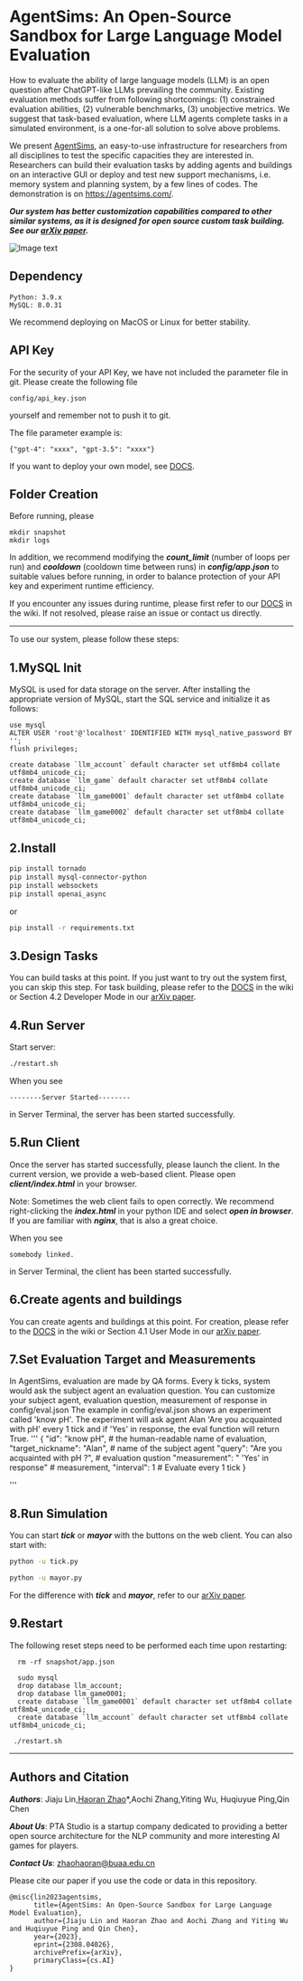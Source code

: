# AgentSims: An Open-Source Sandbox for Large Language Model Evaluation
How to evaluate the ability of large language models (LLM) is an open question after ChatGPT-like LLMs prevailing the community. Existing evaluation methods suffer from following shortcomings: (1) constrained evaluation abilities, (2) vulnerable benchmarks, (3) unobjective metrics. We suggest that task-based evaluation, where LLM agents complete tasks in a simulated environment, is a one-for-all solution to solve above problems. 

We present <a href="https://www.agentsims.com/" title="AgentSims">AgentSims</a>, an easy-to-use infrastructure for researchers from all disciplines to test the specific capacities they are interested in. Researchers can build their evaluation tasks by adding agents and buildings on an interactive GUI or deploy and test new support mechanisms, i.e. memory system and planning system, by a few lines of codes.  The demonstration is on https://agentsims.com/.

***Our system has better customization capabilities compared to other similar systems, as it is designed for open source custom task building. See our <a href="https://arxiv.org/abs/2308.04026" title="arXiv">arXiv paper</a>.*** 

![Image text](https://github.com/py499372727/AgentSims/blob/main/cover.png)

## Dependency
```
Python: 3.9.x
MySQL: 8.0.31
```
We recommend deploying on MacOS or Linux for better stability.

## API Key
For the security of your API Key, we have not included the parameter file in git. Please create the following file
```
config/api_key.json
``` 
yourself and remember not to push it to git.

The file parameter example is:
```
{"gpt-4": "xxxx", "gpt-3.5": "xxxx"}
``` 
If you want to deploy your own model, see <a href="https://github.com/py499372727/AgentSims/wiki" title="DOCS">DOCS</a>.

## Folder Creation
Before running, please
```
mkdir snapshot
mkdir logs
```
In addition, we recommend modifying the ***count_limit*** (number of loops per run) and ***cooldown*** (cooldown time between runs) in ***config/app.json*** to suitable values before running, in order to balance protection of your API key and experiment runtime efficiency.

If you encounter any issues during runtime, please first refer to our <a href="https://github.com/py499372727/AgentSims/wiki" title="DOCS">DOCS</a> in the wiki. If not resolved, please raise an issue or contact us directly.

--------------------------------------
To use our system, please follow these steps:

## 1.MySQL Init
MySQL is used for data storage on the server. After installing the appropriate version of MySQL, start the SQL service and initialize it as follows:
```
use mysql
ALTER USER 'root'@'localhost' IDENTIFIED WITH mysql_native_password BY '';
flush privileges;

create database `llm_account` default character set utf8mb4 collate utf8mb4_unicode_ci;
create database `llm_game` default character set utf8mb4 collate utf8mb4_unicode_ci;
create database `llm_game0001` default character set utf8mb4 collate utf8mb4_unicode_ci;
create database `llm_game0002` default character set utf8mb4 collate utf8mb4_unicode_ci;
```

## 2.Install

```bash
pip install tornado
pip install mysql-connector-python
pip install websockets
pip install openai_async
```

or
```bash
pip install -r requirements.txt
```
## 3.Design Tasks
You can build tasks at this point. If you just want to try out the system first, you can skip this step. For task building, please refer to the <a href="https://github.com/py499372727/AgentSims/wiki" title="DOCS">DOCS</a> in the wiki or Section 4.2 Developer Mode in our <a href="https://arxiv.org/abs/2308.04026" title="arXiv">arXiv paper</a>.

## 4.Run Server

Start server:
```bash
./restart.sh
```
When you see
```
--------Server Started--------
```
in Server Terminal, the server has been started successfully.
## 5.Run Client
Once the server has started successfully, please launch the client. In the current version, we provide a web-based client. Please open ***client/index.html*** in your browser.

Note: Sometimes the web client fails to open correctly. We recommend right-clicking the ***index.html*** in your python IDE and select ***open in browser***. If you are familiar with ***nginx***, that is also a great choice. 

When you see
```
somebody linked.
```
in Server Terminal, the client has been started successfully.

## 6.Create agents and buildings
You can create agents and buildings at this point. For creation, please refer to the <a href="https://github.com/py499372727/AgentSims/wiki" title="DOCS">DOCS</a> in the wiki or Section 4.1 User Mode in our <a href="https://arxiv.org/abs/2308.04026" title="arXiv">arXiv paper</a>. 

## 7.Set Evaluation Target and Measurements
In AgentSims, evaluation are made by QA forms. Every k ticks, system would ask the subject agent an evaluation question. You can customize your subject agent, evaluation question, measurement of response in config/eval.json 
The example in config/eval.json shows an experiment called 'know pH'. The experiment will ask agent Alan 'Are you acquainted with pH' every 1 tick and if 'Yes' in response, the eval function will return True.
'''
{
  "id": "know pH", # the human-readable name of evaluation, 
  "target_nickname": "Alan", # name of the subject agent
  "query": "Are you acquainted with pH ?", # evaluation qustion 
  "measurement": " 'Yes' in response" # measurement, 
  "interval": 1 # Evaluate every 1 tick
}

'''

## 8.Run Simulation

You can start ***tick*** or ***mayor*** with the buttons on the web client. You can also
start with:
```bash
python -u tick.py
```
```bash
python -u mayor.py
```

For the difference with ***tick*** and ***mayor***, refer to our <a href="https://arxiv.org/abs/2308.04026" title="arXiv">arXiv paper</a>.

## 9.Restart
The following reset steps need to be performed each time upon restarting:
```
  rm -rf snapshot/app.json
```
```
  sudo mysql
  drop database llm_account;
  drop database llm_game0001;
  create database `llm_game0001` default character set utf8mb4 collate utf8mb4_unicode_ci;
  create database `llm_account` default character set utf8mb4 collate utf8mb4_unicode_ci;
```
```
 ./restart.sh
```
-------------------------------
## Authors and Citation
***Authors***: Jiaju Lin,<a href="https://twitter.com/zhaohao919041" title="twitter">Haoran Zhao</a>*,Aochi Zhang,Yiting Wu, Huqiuyue Ping,Qin Chen

***About Us***: PTA Studio is a startup company dedicated to providing a better open source architecture for the NLP community and more interesting AI games for players.

***Contact Us***: zhaohaoran@buaa.edu.cn

Please cite our paper if you use the code or data in this repository.
```
@misc{lin2023agentsims,
      title={AgentSims: An Open-Source Sandbox for Large Language Model Evaluation}, 
      author={Jiaju Lin and Haoran Zhao and Aochi Zhang and Yiting Wu and Huqiuyue Ping and Qin Chen},
      year={2023},
      eprint={2308.04026},
      archivePrefix={arXiv},
      primaryClass={cs.AI}
}
```